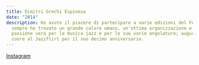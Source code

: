 ```yaml
---
title: Dimitri Grechi Espinoza
date: "2014"
description: Ho avuto il piacere di partecipare a varie edizioni del Festival e
  sempre ho trovato un grande calore umano, un'ottima organizzazione e una
  passione vera per la musica jazz e per le sue varie angolature; auguri di
  cuore al Jazzflirt per il suo decimo anniversario.
---
```

[Instagram](www.google.it)